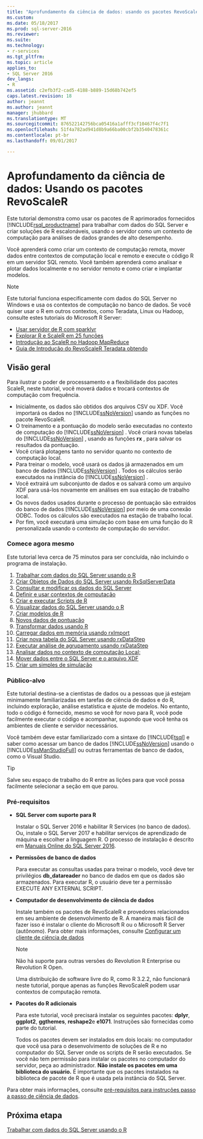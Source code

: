 ```yaml
---
title: "Aprofundamento da ciência de dados: usando os pacotes RevoScaleR | Microsoft Docs"
ms.custom: 
ms.date: 05/18/2017
ms.prod: sql-server-2016
ms.reviewer: 
ms.suite: 
ms.technology:
- r-services
ms.tgt_pltfrm: 
ms.topic: article
applies_to:
- SQL Server 2016
dev_langs:
- R
ms.assetid: c2efb3f2-cad5-4188-b889-15d68b742ef5
caps.latest.revision: 18
author: jeannt
ms.author: jeannt
manager: jhubbard
ms.translationtype: MT
ms.sourcegitcommit: 876522142756bca05416a1afff3cf10467f4c7f1
ms.openlocfilehash: 51f4a782ad941d8b9a66ba00cbf2b3540478361c
ms.contentlocale: pt-br
ms.lasthandoff: 09/01/2017

---
```

# <a name="data-science-deep-dive-using-the-revoscaler-packages"></a>Aprofundamento da ciência de dados: Usando os pacotes RevoScaleR

Este tutorial demonstra como usar os pacotes de R aprimorados fornecidos [!INCLUDE[rsql_productname](../../includes/rsql-productname-md.md)] para trabalhar com dados do SQL Server e criar soluções de R escalonáveis, usando o servidor como um contexto de computação para análises de dados grandes de alto desempenho.

Você aprenderá como criar um contexto de computação remota, mover dados entre contextos de computação local e remoto e execute o código R em um servidor SQL remoto. Você também aprenderá como analisar e plotar dados localmente e no servidor remoto e como criar e implantar modelos.

> [!NOTE]
> 
> Este tutorial funciona especificamente com dados do SQL Server no Windows e usa os contextos de computação no banco de dados. Se você quiser usar o R em outros contextos, como Teradata, Linux ou Hadoop, consulte estes tutoriais do Microsoft R Server: 
> + [Usar servidor de R com sparklyr](https://msdn.microsoft.com/microsoft-r/microsoft-r-get-started-spark-interop)
> + [Explorar R e ScaleR em 25 funções](https://msdn.microsoft.com/microsoft-r/microsoft-r-tutorial-r2revoscaler)
> + [Introdução ao ScaleR no Hadoop MapReduce](https://msdn.microsoft.com/microsoft-r/scaler-hadoop-getting-started)
> + [Guia de Introdução do RevoScaleR Teradata obtendo](https://msdn.microsoft.com/microsoft-r/scaler-teradata-getting-started)

## <a name="overview"></a>Visão geral

Para ilustrar o poder de processamento e a flexibilidade dos pacotes ScaleR, neste tutorial, você moverá dados e trocará contextos de computação com frequência.

+ Inicialmente, os dados são obtidos dos arquivos CSV ou XDF. Você importará os dados no [!INCLUDE[ssNoVersion](../../includes/ssnoversion-md.md)] usando as funções no pacote RevoScaleR.
+ O treinamento e a pontuação do modelo serão executadas no contexto de computação do [!INCLUDE[ssNoVersion](../../includes/ssnoversion-md.md)] .
    Você criará novas tabelas do [!INCLUDE[ssNoVersion](../../includes/ssnoversion-md.md)] , usando as funções **rx** , para salvar os resultados da pontuação.
+ Você criará plotagens tanto no servidor quanto no contexto de computação local.
+ Para treinar o modelo, você usará os dados já armazenados em um banco de dados [!INCLUDE[ssNoVersion](../../includes/ssnoversion-md.md)] . Todos os cálculos serão executados na instância do [!INCLUDE[ssNoVersion](../../includes/ssnoversion-md.md)] .
+ Você extrairá um subconjunto de dados e os salvará como um arquivo XDF para usá-los novamente em análises em sua estação de trabalho local.
+ Os novos dados usados durante o processo de pontuação são extraídos do banco de dados [!INCLUDE[ssNoVersion](../../includes/ssnoversion-md.md)] por meio de uma conexão ODBC. Todos os cálculos são executados na estação de trabalho local.
+ Por fim, você executará uma simulação com base em uma função do R personalizada usando o contexto de computação do servidor.

### <a name="get-started-now"></a>Comece agora mesmo

Este tutorial leva cerca de 75 minutos para ser concluída, não incluindo o programa de instalação.

1. [Trabalhar com dados do SQL Server usando o R](../../advanced-analytics/tutorials/deepdive-work-with-sql-server-data-using-r.md)
2. [Criar Objetos de Dados do SQL Server usando RxSqlServerData](../../advanced-analytics/tutorials/deepdive-create-sql-server-data-objects-using-rxsqlserverdata.md)
3. [Consultar e modificar os dados do SQL Server](../../advanced-analytics/tutorials/deepdive-query-and-modify-the-sql-server-data.md)
4. [Definir e usar contextos de computação](../../advanced-analytics/tutorials/deepdive-define-and-use-compute-contexts.md)
5. [Criar e executar Scripts de R](../../advanced-analytics/tutorials/deepdive-create-and-run-r-scripts.md)
6. [Visualizar dados do SQL Server usando o R](../../advanced-analytics/tutorials/deepdive-visualize-sql-server-data-using-r.md)
7. [Criar modelos de R](../../advanced-analytics/tutorials/deepdive-create-models.md)
8. [Novos dados de pontuação](../../advanced-analytics/tutorials/deepdive-score-new-data.md)
9. [Transformar dados usando R](../../advanced-analytics/tutorials/deepdive-transform-data-using-r.md)
10. [Carregar dados em memória usando rxImport](../../advanced-analytics/tutorials/deepdive-load-data-into-memory-using-rximport.md)
11. [Criar nova tabela do SQL Server usando rxDataStep](../../advanced-analytics/tutorials/deepdive-create-new-sql-server-table-using-rxdatastep.md)
12. [Executar análise de agrupamento usando rxDataStep](../../advanced-analytics/tutorials/deepdive-perform-chunking-analysis-using-rxdatastep.md)
13. [Analisar dados no contexto de computação Local;](../../advanced-analytics/tutorials/deepdive-analyze-data-in-local-compute-context.md)
14. [Mover dados entre o SQL Server e o arquivo XDF](../../advanced-analytics/tutorials/deepdive-move-data-between-sql-server-and-xdf-file.md)
15. [Criar um simples de simulação](../../advanced-analytics/tutorials/deepdive-create-a-simple-simulation.md)

### <a name="target-audience"></a>Público-alvo

Este tutorial destina-se a cientistas de dados ou a pessoas que já estejam minimamente familiarizadas em tarefas de ciência de dados e do R, incluindo exploração, análise estatística e ajuste de modelos.  No entanto, todo o código é fornecido, mesmo se você for novo para R, você pode facilmente executar o código e acompanhar, supondo que você tenha os ambientes de cliente e servidor necessários.

Você também deve estar familiarizado com a sintaxe do [!INCLUDE[tsql](../../includes/tsql-md.md)] e saber como acessar um banco de dados [!INCLUDE[ssNoVersion](../../includes/ssnoversion-md.md)] usando o [!INCLUDE[ssManStudioFull](../../includes/ssmanstudiofull-md.md)] ou outras ferramentas de banco de dados, como o Visual Studio.
  
> [!TIP]
> Salve seu espaço de trabalho do R entre as lições para que você possa facilmente selecionar a seção em que parou.

### <a name="prerequisites"></a>Pré-requisitos

- **SQL Server com suporte para R**
  
    Instalar o SQL Server 2016 e habilitar R Services (no banco de dados). Ou, instale o SQL Server 2017 e habilitar serviços de aprendizado de máquina e escolher a linguagem R. O processo de instalação é descrito em [Manuais Online do SQL Server 2016](http://msdn.microsoft.com/library/mt696069(SQL.130).aspx).
  
-  **Permissões de banco de dados**
  
    Para executar as consultas usadas para treinar o modelo, você deve ter privilégios **db_datareader** no banco de dados em que os dados são armazenados. Para executar R, o usuário deve ter a permissão EXECUTE ANY EXTERNAL SCRIPT.

-   **Computador de desenvolvimento de ciência de dados**
  
    Instale também os pacotes de RevoScaleR e provedores relacionados em seu ambiente de desenvolvimento de R. A maneira mais fácil de fazer isso é instalar o cliente do Microsoft R ou o Microsoft R Server (autônomo). Para obter mais informações, consulte [Configurar um cliente de ciência de dados](http://msdn.microsoft.co/library/mt696067(SQL.130).aspx)
      
    > [!NOTE] 
    > Não há suporte para outras versões do Revolution R Enterprise ou Revolution R Open.
    > 
    > Uma distribuição de software livre do R, como R 3.2.2, não funcionará neste tutorial, porque apenas as funções RevoScaleR podem usar contextos de computação remota.
  
-   **Pacotes do R adicionais**
  
    Para este tutorial, você precisará instalar os seguintes pacotes: **dplyr**, **ggplot2**, **ggthemes**, **reshape2**e **e1071**. Instruções são fornecidas como parte do tutorial.
  
    Todos os pacotes devem ser instalados em dois locais: no computador que você usa para o desenvolvimento de soluções de R e no computador do SQL Server onde os scripts de R serão executados. Se você não tem permissão para instalar os pacotes no computador do servidor, peça ao administrador. **Não instale os pacotes em uma biblioteca do usuário.** É importante que os pacotes instalados na biblioteca de pacote de R que é usada pela instância do SQL Server.

Para obter mais informações, consulte [pré-requisitos para instruções passo a passo de ciência de dados](../../advanced-analytics/tutorials/walkthrough-prerequisites-for-data-science-walkthroughs.md).



## <a name="next-step"></a>Próxima etapa

[Trabalhar com dados do SQL Server usando o R](../../advanced-analytics/tutorials/deepdive-work-with-sql-server-data-using-r.md)


